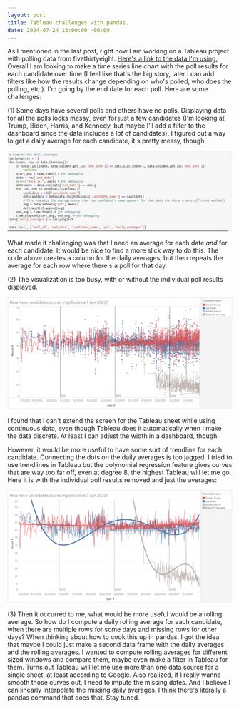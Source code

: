 ```yaml
---
layout: post
title: Tableau challenges with pandas.
date: 2024-07-24 13:00:00 -06:00
---
```

As I mentioned in the last post, right now I am working on a Tableau project with polling data from fivethirtyeight.  [Here's a link to the data I'm using.](https://projects.fivethirtyeight.com/polls/data/president_polls.csv)  Overall I am looking to make a time series line chart with the poll results for each candidate over time (I feel like that's the big story, later I can add filters like how the results change depending on who's polled, who does the polling, etc.).  I'm going by the end date for each poll.  Here are some challenges:

(1) Some days have several polls and others have no polls.  Displaying data for all the polls looks messy, even for just a few candidates (I'm looking at Trump, Biden, Harris, and Kennedy, but maybe I'll add a filter to the dashboard since the data includes a *lot* of candidates).  I figured out a way to get a daily average for each candidate, it's pretty messy, though.

![Daily averages code](./images/daily-averages.png)

What made it challenging was that I need an average for each date *and* for each candidate.  It would be nice to find a more slick way to do this.  The code above creates a column for the daily averages, but then repeats the average for each row where there's a poll for that day.  

(2) The visualization is too busy, with or without the individual poll results displayed.  

![Poll results and averages](./images/polls-and-averages.png)

I found that I can't extend the screen for the Tableau sheet while using continuous data, even though Tableau does it automatically when I make the data discrete.  At least I can adjust the width in a dashboard, though.

However, it would be more useful to have some sort of trendline for each candidate.  Connecting the dots on the daily averages is too jagged.  I tried to use trendlines in Tableau but the polynomial regression feature gives curves that are way too far off, even at degree 8, the highest Tableau will let me go.  Here it is with the individual poll results removed and just the averages:

![Trendlines](./images/trend-lines.png)

(3) Then it occurred to me, what would be more useful would be a rolling average.  So how do I compute a daily rolling average for each candidate, when there are multiple rows for some days and missing rows for other days?  When thinking about how to cook this up in pandas, I got the idea that maybe I could just make a second data frame with the daily averages and the rolling averages.  I wanted to compute rolling averages for different sized windows and compare them, maybe even make a filter in Tableau for them.  Turns out Tableau will let me use more than one data source for a single sheet, at least according to Google.  Also realized, if I really wanna smooth those curves out, I need to impute the missing dates.  And I believe I can linearly interpolate the missing daily averages.  I think there's literally a pandas command that does that.  Stay tuned.




